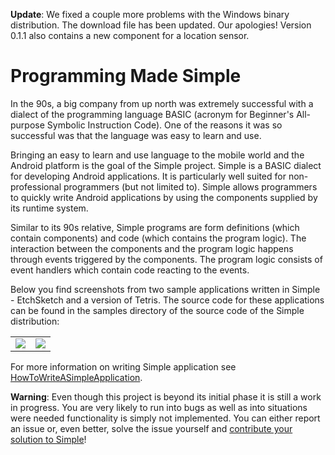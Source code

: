 **Update**: We fixed a couple more problems with the Windows binary distribution. The download file has been updated. Our apologies! Version 0.1.1 also contains a new component for a location sensor.


# Programming Made Simple #

In the 90s, a big company from up north was extremely successful with a dialect of the programming language BASIC (acronym for Beginner's All-purpose Symbolic Instruction Code). One of the reasons it was so successful was that the language was easy to learn and use.

Bringing an easy to learn and use language to the mobile world and the Android platform is the goal of the Simple project. Simple is a BASIC dialect for developing Android applications. It is particularly well suited for non-professional programmers (but not limited to). Simple allows programmers to quickly write Android applications by using the components supplied by its runtime system.

Similar to its 90s relative, Simple programs are form definitions (which contain components) and code (which contains the program logic). The interaction between the components and the program logic happens through events triggered by the components. The program logic consists of event handlers which contain code reacting to the events.

Below you find screenshots from two sample applications written in Simple - EtchSketch and a version of Tetris. The source code for these applications can be found in the samples directory of the source code of the Simple distribution:

<table><tr><td><img src='http://lh5.ggpht.com/_eY_efXpw33I/SiYnJVZpLlI/AAAAAAAAABI/SnnyGyOjf3E/s288/EtchSketch.png' /></td><td><img src='http://lh3.ggpht.com/_eY_efXpw33I/SiYnJaLHeoI/AAAAAAAAABM/-QEhGdJDMaU/s288/Tetris.png' /></td></tr></table>

For more information on writing Simple application see [HowToWriteASimpleApplication](HowToWriteASimpleApplication.md).

**Warning**: Even though this project is beyond its initial phase it is still a work in progress. You are very likely to run into bugs as well as into situations were needed functionality is simply not implemented. You can either report an issue or, even better, solve the issue yourself and [contribute your solution to Simple](ContributingToSimple.md)!